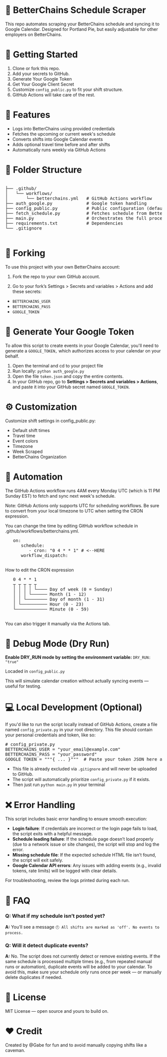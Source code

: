 # 📅 BetterChains Schedule Scraper

This repo automates scraping your BetterChains schedule and syncing it to Google Calendar. Designed for Portland Pie, but easily adjustable for other employers on BetterChains.

# 🚀 Getting Started

1. Clone or fork this repo.
2. Add your secrets to GitHub.
3. Generate Your Google Token
4. Get Your Google Client Secret
5. Customize `config_public.py` to fit your shift structure.
6. GitHub Actions will take care of the rest.

# 🧩 Features

- Logs into BetterChains using provided credentials
- Fetches the upcoming or current week's schedule
- Converts shifts into Google Calendar events
- Adds optional travel time before and after shifts
- Automatically runs weekly via GitHub Actions

# 📁 Folder Structure

<pre lang="md">  
├── .github/  
│   └── workflows/  
│       └── betterchains.yml   # GitHub Actions workflow  
├── auth_google.py             # Google token handling  
├── config_public.py           # Public configuration (defaults, colors, labels)  
├── fetch_schedule.py          # Fetches schedule from BetterChains  
├── main.py                    # Orchestrates the full process  
├── requirements.txt           # Dependencies  
└── .gitignore
 </pre>

# 🍴 Forking

To use this project with your own BetterChains account:

1.  Fork the repo to your own GitHub account.

2.  Go to your fork’s Settings > Secrets and variables > Actions and add these secrets:

- `BETTERCHAINS_USER`
- `BETTERCHAINS_PASS`
- `GOOGLE_TOKEN`

# 🔑 Generate Your Google Token

To allow this script to create events in your Google Calendar, you'll need to generate a `GOOGLE_TOKEN,` which authorizes access to your calendar on your behalf.

1. Open the terminal and cd to your project file
2. Run locally: `python auth_google.py`
3. Open the file `token.json` and copy the entire contents.
4. In your GitHub repo, go to **Settings > Secrets and variables > Actions**, and paste it into your GitHub secret named `GOOGLE_TOKEN`.

# ⚙️ Customization

Customize shift settings in config_public.py:

- Default shift times
- Travel time
- Event colors
- Timezone
- Week Scraped
- BetterChains Organization

# 🤖 Automation

The GitHub Actions workflow runs 4AM every Monday UTC (which is 11 PM Sunday EST) to fetch and sync next week's schedule.

Note: GitHub Actions only supports UTC for scheduling workflows. Be sure to convert from your local timezone to UTC when setting the CRON expression.

You can change the time by editing GitHub workflow schedule in .github/workflows/betterchains.yml.

   <pre lang="yml">
   on:
      schedule:
         - cron: "0 4 * * 1" # <--HERE
      workflow_dispatch:
   </pre>

How to edit the CRON expression

   <pre lang="md">
   0 4 * * 1
   ┬ ┬ ┬ ┬ ┬
   │ │ │ │ └──── Day of week (0 = Sunday)
   │ │ │ └────── Month (1 - 12)
   │ │ └──────── Day of month (1 - 31)
   │ └────────── Hour (0 - 23)
   └──────────── Minute (0 - 59)
   </pre>

You can also trigger it manually via the Actions tab.

# 🧪 Debug Mode (Dry Run)

**Enable DRY_RUN mode by setting the environment variable:**
`DRY_RUN: "true"`

Locaded in `config_public.py`

This will simulate calendar creation without actually syncing events — useful for testing.

# 💻 Local Development (Optional)

If you'd like to run the script locally instead of GitHub Actions, create a file named `config_private.py` in your root directory. This file should contain your personal credentials and token, like so:

<pre lang="python">
# config_private.py
BETTERCHAINS_USER = "your_email@example.com"
BETTERCHAINS_PASS = "your_password"
GOOGLE_TOKEN = """{ ... }"""  # Paste your token JSON here as a multi-line string
</pre>

- This file is already excluded via `.gitignore` and will never be uploaded to GitHub.
- The script will automatically prioritize `config_private.py` if it exists.
- Then just run `python main.py` in your terminal

# ❌ Error Handling

This script includes basic error handling to ensure smooth execution:

- **Login failure**: If credentials are incorrect or the login page fails to load, the script exits with a helpful message.
- **Schedule loading failure**: If the schedule page doesn’t load properly (due to a network issue or site changes), the script will stop and log the error.
- **Missing schedule file**: If the expected schedule HTML file isn’t found, the script will exit safely.
- **Google Calendar API errors**: Any issues with adding events (e.g., invalid tokens, rate limits) will be logged with clear details.

For troubleshooting, review the logs printed during each run.

# 🙋 FAQ

### **Q:** What if my schedule isn’t posted yet?

**A:** You’ll see a message `🕙 All shifts are marked as 'off'. No events to process.`

### **Q:** Will it detect duplicate events?

**A:** No. The script does not currently detect or remove existing events. If the same schedule is processed multiple times (e.g., from repeated manual runs or automation), duplicate events will be added to your calendar.
To avoid this, make sure your schedule only runs once per week — or manually delete duplicates if needed.

# 📜 License

MIT License — open source and yours to build on.

# ❤️ Credit

Created by @Gabe for fun and to avoid manually copying shifts like a caveman.
